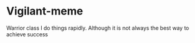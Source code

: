 # Vigilant-meme
Warrior class
I do things rapidly. Although it is not always the best way to achieve success
